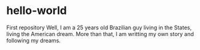 # hello-world
First repository
Well, I am a 25 years old Brazilian guy living in the States, living the American dream. More than that, I am writting my own story and following my dreams.
